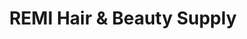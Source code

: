 ---
title: "REMI Hair & Beauty Supply"
url: /university-heights/remi-hair-and-beauty-supply/
shop: beauty
---